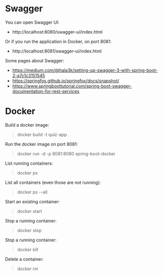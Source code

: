 Swagger
=======

You can open Swagger UI:
  - http://localhost:8080/swagger-ui/index.html

Or if you run the application in Docker, on port 8081:
  - http://localhost:8081/swagger-ui/index.html  

Some pages about Swagger:
  - https://medium.com/@hala3k/setting-up-swagger-3-with-spring-boot-2-a7c1c3151545
  - https://springfox.github.io/springfox/docs/snapshot/
  - https://www.springboottutorial.com/spring-boot-swagger-documentation-for-rest-services

Docker
======

Build a docker image:
  > docker build -t quiz-app .

Run the docker image on port 8081:
  > docker run -d -p 8081:8080 spring-boot-docker

List running containers:
  > docker ps

List all containers (even those are not running):
  > docker ps --all

Start an existing container:
  > docker start <container>

Stop a running container:
  > docker stop <container>

Stop a running container:
  > docker kill <container>

Delete a container:
  > docker rm <container> 
